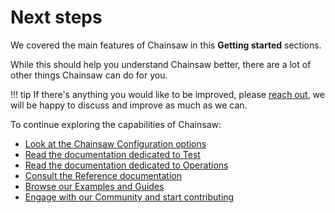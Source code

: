# Next steps

We covered the main features of Chainsaw in this **Getting started** sections.

While this should help you understand Chainsaw better, there are a lot of other things Chainsaw can do for you.

!!! tip
    If there's anything you would like to be improved, please [reach out](../community/index.md), we will be happy to discuss and improve as much as we can.

To continue exploring the capabilities of Chainsaw:

- [Look at the Chainsaw Configuration options](../configuration/index.md)
- [Read the documentation dedicated to Test](../test/index.md)
- [Read the documentation dedicated to Operations](../operations/index.md)
- [Consult the Reference documentation](../reference/index.md)
- [Browse our Examples and Guides](../examples/index.md)
- [Engage with our Community and start contributing](../community/index.md)
